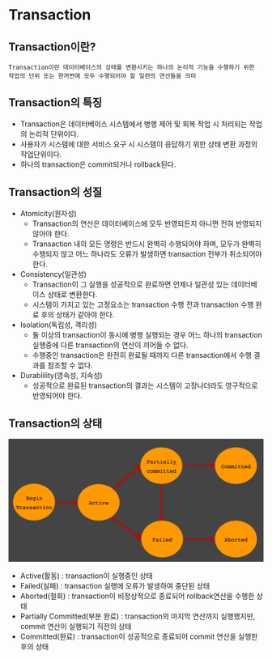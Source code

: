 # Transaction

## Transaction이란?

```
Transaction이란 데이터베이스의 상태를 변환시키는 하나의 논리적 기능을 수행하기 위한 작업의 단위 또는 한꺼번에 모두 수행되어야 할 일련의 연산들을 의미
```

## Transaction의 특징

 - Transaction은 데이터베이스 시스템에서 병행 제어 및 회복 작업 시 처리되는 작업의 논리적 단위이다.
 - 사용자가 시스템에 대한 서비스 요구 시 시스템이 응답하기 위한 상태 변환 과정의 작업단위이다.
 - 하나의 transaction은 commit되거나 rollback된다.

## Transaction의 성질

 - Atomicity(원자성)
    - Transaction의 연산은 데이터베이스에 모두 반영되든지 아니면 전혀 반영되지 않아야 한다.
    - Transaction 내의 모든 명령은 반드시 완벽히 수행되어야 하며, 모두가 완벽히 수행되지 않고 어느 하나라도 오류가 발생하면 transaction 전부가 취소되어야 한다.
 - Consistency(일관성)
    - Transaction이 그 실행을 성공적으로 완료하면 언제나 일관성 있는 데이터베이스 상태로 변환한다.
    - 시스템이 가지고 있는 고정요소는 transaction 수행 전과 transaction 수행 완료 후의 상태가 같아야 한다.
 - Isolation(독립성, 격리성)
    - 둘 이상의 transaction이 동시에 병행 실행되는 경우 어느 하나의 transaction 실행중에 다른 transaction의 연산이 끼어들 수 없다.
    - 수행중인 transaction은 완전히 완료될 때까지 다른 transaction에서 수행 결과를 참조할 수 없다.
 - Durablility(영속성, 지속성)
    - 성공적으로 완료된 transaction의 결과는 시스템이 고장나더라도 영구적으로 반영되어야 한다.

## Transaction의 상태

![transaction status](../../image/transaction-status.png)

 - Active(활동) : transaction이 실행중인 상태
 - Failed(실패) : transaction 실행에 오류가 발생하여 중단된 상태
 - Aborted(철회) : transaction이 비정상적으로 종료되어 rollback연산을 수행한 상태
 - Partially Committed(부분 완료) : transaction의 마지막 연산까지 실행했지만, commit 연산이 실행되기 직전의 상태
 - Committed(완료) : transaction이 성공적으로 종료되어 commit 연산을 실행한 후의 상태